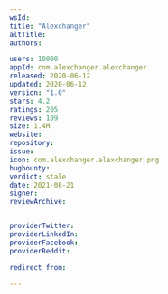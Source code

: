 ```yaml
---
wsId: 
title: "Alexchanger"
altTitle: 
authors:

users: 10000
appId: com.alexchanger.alexchanger
released: 2020-06-12
updated: 2020-06-12
version: "1.0"
stars: 4.2
ratings: 205
reviews: 109
size: 1.4M
website: 
repository: 
issue: 
icon: com.alexchanger.alexchanger.png
bugbounty: 
verdict: stale
date: 2021-08-21
signer: 
reviewArchive:


providerTwitter: 
providerLinkedIn: 
providerFacebook: 
providerReddit: 

redirect_from:

---
```



